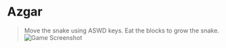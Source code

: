 # Azgar

> Move the snake using ASWD keys. Eat the blocks to grow the snake.
![Game Screenshot](https://github.com/rgbguy/Azgar/tree/main/res/images/Azgar.png?raw=true)

